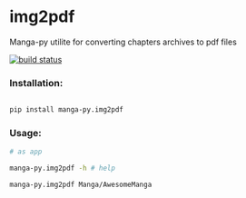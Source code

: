 # img2pdf

Manga-py utilite for converting chapters archives to pdf files

[![build status](https://api.travis-ci.com/manga-py/img2pdf.svg?branch=2.0.2)](https://travis-ci.com/manga-py/img2pdf/branches)


### Installation:



```bash

pip install manga-py.img2pdf

```


### Usage:


```bash
# as app

manga-py.img2pdf -h # help

manga-py.img2pdf Manga/AwesomeManga

```
